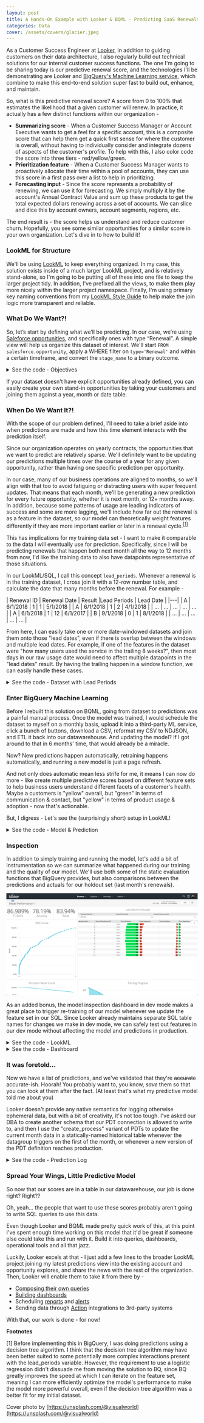 ```yaml
---
layout: post
title: A Hands-On Example with Looker & BQML - Predicting SaaS Renewals
categories: Data
cover: /assets/covers/glacier.jpeg
---
```


As a Customer Success Engineer at [Looker](https://looker.com/), in addition to guiding customers on their data architecture, I also regularly build out technical solutions for our internal customer success functions. The one I'm going to be sharing today is our predictive renewal score, and the technologies I'll be demonstrating are Looker and [BigQuery's Machine Learning service](https://cloud.google.com/bigquery/docs/bigqueryml-intro), which combine to make this end-to-end solution super fast to build out, enhance, and maintain.

So, what is this predictive renewal score? A score from 0 to 100% that estimates the likelihood that a given customer will renew. In practice, it actually has a few distinct functions within our organization - 

 - **Summarizing score** - When a Customer Success Manager or Account Executive wants to get a feel for a specific account, this is a composite score that can help them get a quick first sense for where the customer is overall, without having to individually consider and integrate dozens of aspects of the customer's profile. To help with this, I also color code the score into three tiers - red/yellow/green.
 - **Prioritization feature** - When a Customer Success Manager wants to proactively allocate their time within a pool of accounts, they can use this score in a first pass over a list to help in prioritizing.
 - **Forecasting input** - Since the score represents a probability of renewing, we can use it for forecasting. We simply multiply it by the account's Annual Contract Value and sum up these products to get the total expected dollars renewing across a set of accounts. We can slice and dice this by account owners, account segments, regions, etc.

The end result is - the score helps us understand and reduce customer churn. Hopefully, you see some similar opportunities for a similar score in your own organization. Let's dive in to how to build it!

### LookML for Structure

We'll be using [LookML](https://docs.looker.com/data-modeling/learning-lookml/what-is-lookml) to keep everything organized. In my case, this solution exists inside of a much larger LookML project, and is relatively stand-alone, so I'm going to be putting all of these into one file to keep the larger project tidy. In addition, I've prefixed all the views, to make them play more nicely within the larger project namespace. Finally, I'm using primary key naming conventions from my [LookML Style Guide](https://looker-open-source.github.io/look-at-me-sideways/rules.html) to help make the join logic more transparent and reliable.

### What Do We Want?!

So, let’s start by defining what we’ll be predicting. In our case, we’re using [Saleforce opportunities](https://help.salesforce.com/articleView?id=opportunities.htm&type=5), and specifically ones with type “Renewal”. A simple view will help us organize this dataset of interest. We'll start `FROM salesforce.opportunity`, apply a WHERE filter on `type='Renewal'` and within a certain timeframe, and convert the `stage_name` to a binary outcome. 

<details><summary> See the code - Objectives </summary>

<code style="white-space:pre">view: prs_objectives {
  derived_table: {
    sql:
        SELECT
          opp.id as pk1_opportunity_id,
          ---
          start_date as date,
          opp.account_id as entity_id, --See note #1
          CASE opp.stage_name
              WHEN 'Closed Won' THEN 1
              WHEN 'Closed Lost' THEN 0
              ELSE NULL
              END as result
        FROM `salesforce.opportunity` as opp
        CROSS JOIN UNNEST([ --See note #2
            COALESCE(opp.start_date__c, opp.close_date)
            ]) as start_date 
        WHERE opp.type='Renewal'
          AND start_date >= DATE_ADD(CURRENT_DATE(), INTERVAL 0-(2*365) DAY)
          -- Taking renewals up to two years in the past
          AND DATE_DIFF(start_date, CURRENT_DATE(), MONTH)<>0
          -- ^ Current month neither needs prediction, nor is settled enough to use for training 
    ;;
  }
  dimension: pk1_opportunity_id {hidden:yes}
  dimension: date {hidden:yes}
  dimension: entity_id {hidden:yes}
  dimension: result {hidden:yes description: "The objective of the prediction, either a 0 or 1."}
}
</code>

**Notes for the above query**

    <ol>
    <li>I've chosen to alias the account_id as "entity_id" to describe the abstract function for which we are using the account ID here. Namely, multiple opportunities under an account will care about the history of events for the account/entity as a whole, even if there was another opportunity recently. This abstraction should help apply this pattern to other datasets.</li>
    <li>`CROSS JOIN UNNEST ([expression]) as alias` is a bit confusing to read at first. Technically, it's joining for each row on the left of the join a single-row, single-column "table" defined by the expression. In practice, it's essentially creating an alias or projection which can be reused without writing out the whole expression. (This is similar to a LATERAL JOIN in other dialects)</li>
    </ol>

</details>

If your dataset doesn't have explicit opportunities already defined, you can easily create your own stand-in opportunities by taking your customers and joining them against a year, month or date table.

### When Do We Want It?!

With the scope of our problem defined, I'll need to take a brief aside into when predictions are made and how this time element interacts with the prediction itself.

Since our organization operates on yearly contracts, the opportunities that we want to predict are relatively sparse. We'll definitely want to be updating our predictions multiple times over the course of a year for any given opportunity, rather than having one specific prediction per opportunity.

In our case, many of our business operations are aligned to months, so we'll align with that too to avoid fatiguing or distracting users with super frequent updates. That means that each month, we'll be generating a new prediction for every future opportunity, whether it is next month, or 12+ months away. In addition, because some patterns of usage are leading indicators of success and some are more lagging, we'll include how far out the renewal is as a feature in the dataset, so our model can theoretically weight features differently if they are more important earlier or later in a renewal cycle.<sup><a href="#1">[1]</a></sup>

This has implications for my training data set - I want to make it comparable to the data I will eventually use for prediction.  Specifically, since I will be predicting renewals that happen both next month all the way to 12 months from now, I'd like the training data to also have datapoints representative of those situations.

In our LookML/SQL, I call this concept `lead_periods`. Whenever a renewal is in the training dataset, I cross join it with a 12-row number table, and calculate the date that many months before the renewal. For example -


| Renewal ID | Renewal Date | Result |Lead Periods | Lead Date |
|---|
| A | 6/1/2018 | 1 | 1 | 5/1/2018 |
| A | 6/1/2018 | 1 | 2 | 4/1/2018 |
| ... | ... | ... | ... | ... |
| A | 6/1/2018 | 1 | 12 | 6/1/2017 |
| B | 9/1/2018 | 0 | 1 | 8/1/2018 |
| ... | ... | ... | ... | ... |


From here, I can easily take one or more date-windowed datasets and join them onto those "lead dates", even if there is overlap between the windows and multiple lead dates. For example, if one of the features in the dataset were "how many users used the service in the trailing 8 weeks?", then most days in our raw usage date would need to affect multiple datapoints in the "lead dates" result. By having the trailing happen in a window function, we can easily handle these cases.

<details><summary>See the code - Dataset with Lead Periods </summary>

<code style="white-space:pre">view: prs_dataset {
  derived_table: {
    persist_for: "2 hours"
    sql:
      SELECT
        -- Primary Keys
        objectives.pk1_opportunity_id as pk2_opportunity_id,
        lead_periods.n as pk2_lead_periods,
        ---
            
        -- `subset` will be used later to split this dataset
        CASE
          WHEN DATE_DIFF(CURRENT_DATE(),objectives.date,MONTH)<0
          THEN "prediction"
          WHEN DATE_DIFF(CURRENT_DATE(),objectives.date,MONTH)>1 AND objectives.result IS NOT NULL
          THEN "training"
          WHEN DATE_DIFF(CURRENT_DATE(),objectives.date,MONTH)=1 AND objectives.result IS NOT NULL
          THEN "holdout"
          ELSE "ignore" -- CURRENT MONTH OR PAST NULL RESULT
          END
          AS subset,
        
        CASE WHEN DATE_DIFF(CURRENT_DATE(),objectives.date,MONTH)<0
          THEN NULL
          ELSE objectives.result
          END as result,
        
        -- Any number of additional features
        activity.usage_minutes_w1to4,
        ROUND(activity.usage_minutes_w1to4 / NULLIF(licensing.users,0),2) as minutes_per_user,
        ROUND(activity.minutes_w1to4 / NULLIF(activity.minutes_w25to28,0),2) as minutes_trend,
        --etc...

      -- The first two tables set up the right rows in the result set
      FROM ${prs_objectives.SQL_TABLE_NAME} AS objectives
      INNER JOIN ${prs_numbers_1_to_12.SQL_TABLE_NAME} as lead_periods
        ON CASE
          WHEN objectives.result IS NOT NULL
          THEN TRUE
          ELSE lead_periods.n = LEAST(12, DATE_DIFF(objectives.date,CURRENT_DATE(),MONTH))
          END
          
      -- This maps lead_periods to a specific date for joining further tables 
      LEFT JOIN ${prs_dates.SQL_TABLE_NAME} as prediction_date
        ON prediction_date.pk1_date = CASE
          WHEN objectives.result IS NOT NULL
          THEN DATE_TRUNC(DATE_ADD(
            objectives.date,
            INTERVAL (0 - lead_periods.n) MONTH
            ), MONTH)
          ELSE DATE_TRUNC(CURRENT_DATE(), MONTH)
          END

      -- Continue with any number of 1:1 or m:1 joins
      LEFT JOIN ${prs_activity.SQL_TABLE_NAME} as activity
        ON  activity.pk2_entity_id = objectives.entity_id
        AND activity.pk2_date = prediction_date.pk1_date

      LEFT JOIN ${prs_licensing.SQL_TABLE_NAME} as licensing
        ON  licensing.pk2_entity_id = objectives.entity_id
        AND licensing.pk2_date = prediction_date.pk1_date

      LEFT JOIN ${account.SQL_TABLE_NAME} as account
        ON account.id = objectives.entity_id
    ;;
  }
  dimension: pk2_opportunity_id {hidden:yes}
  dimension: pk2_lead_periods {hidden:yes}
  dimension: subset {}
  dimension: result {}
  extends: [psr_features]
}
</code>
</details>

### Enter BigQuery Machine Learning 

Before I rebuilt this solution on BQML, going from dataset to predictions was a painful manual process. Once the model was trained, I would schedule the dataset to myself on a monthly basis, upload it into a third-party ML service, click a bunch of buttons, download a CSV, reformat my CSV to NDJSON, and ETL it back into our datawarehouse. And updating the model? If I got around to that in 6 months' time, that would already be a miracle.

Now? New predictions happen automatically, retraining happens automatically, and running a new model is just a page refresh.

And not only does automatic mean less strife for me, it means I can now do more - like create multiple predictive scores based on different feature sets to help business users understand different facets of a customer's health. Maybe a customers is "yellow" overall, but "green" in terms of communication & contact, but "yellow" in terms of product usage & adoption - now that's actionable.

But, I digress - Let's see the (surprisingly short) setup in LookML!

<details><summary>See the code - Model & Prediction </summary>

<code style="white-space:pre">view: prs_model {
  derived_table: {
    datagroup_trigger: first_of_the_month
    sql_create:
      CREATE OR REPLACE MODEL ${SQL_TABLE_NAME}
      OPTIONS (
        model_type='logistic_reg',
        input_label_cols=['result'],
        l1_reg=0.025,
        l2_reg=0.025
        )
      AS (
        SELECT * EXCEPT (pk2_opportunity_id)
        FROM ${prs_dataset.SQL_TABLE_NAME}
        WHERE subset = 'training'
      );;
  }
}

view: prs_prediction {
  derived_table: {
    datagroup_trigger: first_of_the_month
    sql:
      SELECT * FROM ML.PREDICT(
        MODEL ${prs_model.SQL_TABLE_NAME},
        ( SELECT * EXCEPT (result)
          FROM ${prs_dataset.SQL_TABLE_NAME}
          WHERE subset = 'prediction'
        )
      );;
  }
  dimension: pk1_opportunity_id {hidden:yes sql:${TABLE}.pk2_opportunity_id;;}
  extends: [prs_features]
  dimension: predicted_result {type: number}
  dimension: renewal_prob {type: number sql:(SELECT prob FROM UNNEST(${TABLE}.predicted_result_probs) WHERE label=1);; value_format_name: percent_2}
}
</code>
</details>


### Inspection

In addition to simply training and running the model, let's add a bit of instrumentation so we can summarize what happened during our training and the quality of our model. We'll use both some of the static evaluation functions that BigQuery provides, but also comparisons between the predictions and actuals for our holdout set (last month's renewals).

![Model performance dashboard](/assets/img/bqml-model-performance-dashboard.png)

As an added bonus, the model inspection dashboard in dev mode makes a great place to trigger re-training of our model whenever we update the feature set in our SQL. Since Looker already maintains separate SQL table names for changes we make in dev mode, we can safely test out features in our dev mode without affecting the model and predictions in production. 

<details><summary>See the code - LookML</summary>

<code style="white-space:pre">explore: prs_holdout {extends: [prs_joins]}
    explore: prs_evaluation {hidden:yes}
    explore: prs_roc {hidden:yes}
    explore: prs_training_info {hidden:yes}

    # Some logic borrowed from https://github.com/llooker/bqml_ga_demo/blob/master/predictions.view.lkml

    view: prs_evaluation {
      derived_table: {
        sql: SELECT * FROM ml.EVALUATE(
          MODEL ${prs_model.SQL_TABLE_NAME},
          TABLE ${prs_holdout.SQL_TABLE_NAME}
        );;
      }
      dimension: recall {type: number value_format_name:percent_2}
      dimension: accuracy {type: number value_format_name:percent_2}
      dimension: f1_score {type: number value_format_name:percent_2}
      dimension: log_loss {type: number}
      dimension: roc_auc {type: number}
    }

    view: prs_roc {
      derived_table: {
        sql: SELECT * FROM ml.ROC_CURVE(
          MODEL ${prs_model.SQL_TABLE_NAME},
          TABLE ${prs_holdout.SQL_TABLE_NAME}
        );;
      }
      dimension: threshold {type: number}
      dimension: recall {type: number value_format_name: percent_1}
      dimension: false_positive_rate {type: number value_format_name: percent_1}
      dimension: true_positives {type: number }
      dimension: false_positives {type: number}
      dimension: true_negatives {type: number}
      dimension: false_negatives {type: number }
      dimension: precision {type:  number value_format_name: percent_1
        sql:  ${true_positives} / NULLIF((${true_positives} + ${false_positives}),0);;
      }
      dimension: threshold_accuracy {type: number value_format_name: percent_1
        sql:  1.0*(${true_positives} + ${true_negatives}) / NULLIF((${true_positives} + ${true_negatives} + ${false_positives} + ${false_negatives}),0);;
      }
      dimension: threshold_f1 {type: number value_format_name: percent_1
        sql: 2.0*${recall}*${precision} / NULLIF((${recall}+${precision}),0);;
      }
      measure: total_false_positives {type: sum sql: ${false_positives} ;;}
      measure: total_true_positives {type: sum sql: ${true_positives} ;;}
    }

    view: prs_training_info {
      derived_table: {
        sql: SELECT * FROM ml.TRAINING_INFO(MODEL ${prs_model.SQL_TABLE_NAME});;
      }
      dimension: training_run {type: number}
      dimension: iteration {type: number}
      dimension: eval_loss {type: number}
      dimension: duration_ms {label:"Duration (ms)" type: number}
      dimension: learning_rate {type: number}
      measure: total_iterations {type: count}
      measure: loss {type: sum value_format_name: decimal_2 sql: ${TABLE}.loss;; }
      measure: total_training_time {type: sum value_format_name: decimal_1
        label:"Total Training Time (sec)"
        sql: ${duration_ms}/1000 ;;
      }
      measure: average_iteration_time {
        type: average
        label:"Average Iteration Time (sec)"
        sql: ${duration_ms}/1000 ;;
        value_format_name: decimal_1
      }
    }
    view: prs_holdout{
      derived_table: {
        datagroup_trigger: first_of_the_month
        sql:
          SELECT * FROM ML.PREDICT(
            MODEL ${prs_model.SQL_TABLE_NAME},
            ( SELECT *
              FROM ${prs_dataset.SQL_TABLE_NAME}
              WHERE subset = 'holdout'
            )
          )
        ;;
      }
      dimension: pk2_opportunity_id {hidden:yes}
      dimension: pk2_date {hidden:yes}
      extends: [prs_features]
      dimension: result {type: number}
      dimension: predicted_result {type: number}
      dimension: renewal_prob {type: number sql:(SELECT prob FROM UNNEST(${TABLE}.predicted_result_probs) WHERE label=1);; value_format_name: percent_2}
      measure: count {type:count drill_fields: [account.name, renewal_prob, predicted_result, result]}
      measure: predicted_renewals {type:sum sql:${predicted_result};;}
      measure: predicted_nonrenewals {type:sum sql:1-${predicted_result};;}
      measure: ev_renewals {type:sum sql:${renewal_prob};; value_format_name:decimal_1}
      measure: actual_renewals {type:sum sql:${result};;}
      measure: actual_nonrenewals {type:sum sql:1-${result};;}
      measure: false_positives {
        type:count
        filters: {field: predicted_result value: "1"}
        filters: {field: result value:"0"}
        drill_fields: [account.name, renewal_prob, predicted_result, result]
        html:
          <div style="float: right;width:{{ percent_fp._value | times:100}}%;text-align:right; background-color:#f47258; border-radius: 3px">
            <span style="margin-left: 4px; font-weight:bold; color:black">{{ value }}</span>
          </div>
        ;;
      }
      measure: true_positives  {
        type:count
        filters: {field: predicted_result value: "1"}
        filters: {field: result value:"1"}
        drill_fields: [account.name, renewal_prob, predicted_result, result]
        html:
          <div style="float: right;width:{{ percent_tp._value | times:100}}%;text-align:right; background-color:#47d154; border-radius: 3px">
            <span style="margin-left: 4px; font-weight:bold; color:black">{{ value }}</span>
          </div>
        ;;
      }
      measure: false_negatives {
        type:count
        filters: {field: predicted_result value: "0"}
        filters: {field: result value:"1"}
        drill_fields: [account.name, renewal_prob, predicted_result, result]
        html:
          <div style="width:{{ percent_fn._value | times:100}}%;text-align:left; background-color:#f47258; border-radius: 3px">
            <span style="margin-left: 4px; font-weight:bold; color:black">{{ value }}</span>
          </div>
        ;;
      }
      measure: true_negatives  {
        type:count
        filters: {field: predicted_result value: "0"}
        filters: {field: result value:"0"}
        drill_fields: [account.name, renewal_prob, predicted_result, result]
        html:
          <div style="width:{{ percent_tn._value | times:100}}%;text-align:left; background-color:#47d154; border-radius: 3px">
            <span style="margin-left: 4px; font-weight:bold; color:black">{{ value }}</span>
          </div>
        ;;
      }
      measure: percent_fp {
        hidden: yes type: number value_format_name: percent_1
        sql: ${false_positives}/${count} ;;
      }
      measure: percent_fn {
        hidden: yes type: number value_format_name: percent_1
        sql: ${false_negatives}/${count} ;;
      }
      measure: percent_tp {
        hidden: yes type: number value_format_name: percent_1
        sql: ${true_positives}/${count} ;;
      }
      measure: percent_tn {
        hidden: yes type: number value_format_name: percent_1
        sql: ${true_negatives}/${count} ;;
      }

    }
</code>

</details>

<details><summary>See the code - Dashboard</summary>

<code style="white-space:pre">- dashboard: model_performance
      title: Model Performance
      layout: newspaper
      elements:
      - title: Training Progress
        name: Training Progress
        model: bq_salesforce
        explore: prs_training_info
        type: looker_area
        fields: [prs_training_info.loss, prs_training_info.iteration]
        sorts: [prs_training_info.iteration]
        limit: 500
        query_timezone: America/New_York
        stacking: ''
        show_value_labels: false
        label_density: 25
        legend_position: center
        x_axis_gridlines: false
        y_axis_gridlines: true
        show_view_names: false
        point_style: circle_outline
        limit_displayed_rows: false
        y_axis_combined: true
        show_y_axis_labels: true
        show_y_axis_ticks: true
        y_axis_tick_density: default
        y_axis_tick_density_custom: 5
        show_x_axis_label: true
        show_x_axis_ticks: true
        x_axis_scale: auto
        y_axis_scale_mode: linear
        x_axis_reversed: false
        y_axis_reversed: false
        show_null_points: true
        interpolation: monotone
        show_totals_labels: false
        show_silhouette: false
        totals_color: "#808080"
        series_types: {}
        listen: {}
        row: 11
        col: 9
        width: 15
        height: 8
      - title: Accuracy
        name: Accuracy
        model: bq_salesforce
        explore: prs_evaluation
        type: single_value
        fields: [prs_evaluation.accuracy]
        sorts: [prs_evaluation.accuracy]
        limit: 500
        query_timezone: America/New_York
        custom_color_enabled: false
        custom_color: forestgreen
        show_single_value_title: true
        show_comparison: false
        comparison_type: value
        comparison_reverse_colors: false
        show_comparison_label: true
        listen: {}
        row: 0
        col: 3
        width: 3
        height: 2
      - title: Recall
        name: Recall
        model: bq_salesforce
        explore: prs_evaluation
        type: single_value
        fields: [prs_evaluation.recall]
        sorts: [prs_evaluation.recall]
        limit: 500
        query_timezone: America/New_York
        custom_color_enabled: false
        custom_color: forestgreen
        show_single_value_title: true
        show_comparison: false
        comparison_type: value
        comparison_reverse_colors: false
        show_comparison_label: true
        listen: {}
        row: 0
        col: 6
        width: 3
        height: 2
      - title: F1 Score
        name: F1 Score
        model: bq_salesforce
        explore: prs_evaluation
        type: single_value
        fields: [prs_evaluation.f1_score]
        sorts: [prs_evaluation.f1_score]
        limit: 500
        query_timezone: America/New_York
        custom_color_enabled: false
        custom_color: forestgreen
        show_single_value_title: true
        show_comparison: false
        comparison_type: value
        comparison_reverse_colors: false
        show_comparison_label: true
        listen: {}
        row: 0
        col: 0
        width: 3
        height: 2
      - title: ROC Curve
        name: ROC Curve
        model: bq_salesforce
        explore: prs_roc
        type: looker_scatter
        fields: [prs_roc.recall, prs_roc.false_positive_rate]
        limit: 500
        column_limit: 50
        stacking: ''
        show_value_labels: false
        label_density: 25
        legend_position: center
        hide_legend: true
        x_axis_gridlines: true
        y_axis_gridlines: true
        show_view_names: false
        point_style: circle
        series_colors:
          _: "#d5d7db"
        series_types: {}
        series_point_styles:
          prs_roc.recall: diamond
        limit_displayed_rows: false
        y_axes: [{label: '', orientation: left, series: [{id: prs_roc.total_true_positives,
                name: Total True Positives, axisId: prs_roc.total_true_positives,
                __FILE: bq_salesforce/oo.prs.dashboard.lookml, __LINE_NUM: 318},
              {id: _, name: "-", axisId: _, __FILE: bq_salesforce/oo.prs.dashboard.lookml,
                __LINE_NUM: 321}], showLabels: false, showValues: true, unpinAxis: false,
            tickDensity: default, tickDensityCustom: 5, type: linear, __FILE: bq_salesforce/oo.prs.dashboard.lookml,
            __LINE_NUM: 315}]
        y_axis_combined: true
        show_y_axis_labels: true
        show_y_axis_ticks: true
        y_axis_tick_density: default
        y_axis_tick_density_custom: 5
        show_x_axis_label: false
        show_x_axis_ticks: true
        x_axis_scale: linear
        y_axis_scale_mode: linear
        x_axis_reversed: false
        y_axis_reversed: false
        plot_size_by_field: false
        reference_lines: []
        trend_lines: []
        show_null_points: true
        interpolation: monotone
        ordering: none
        show_null_labels: false
        show_totals_labels: false
        show_silhouette: false
        totals_color: "#808080"
        hidden_fields: []
        listen: {}
        row: 2
        col: 0
        width: 9
        height: 9
      - title: Precision-Recall Curve
        name: Precision-Recall Curve
        model: bq_salesforce
        explore: prs_roc
        type: looker_line
        fields: [prs_roc.precision, prs_roc.recall]
        sorts: [prs_roc.precision]
        limit: 500
        query_timezone: America/New_York
        stacking: ''
        show_value_labels: false
        label_density: 25
        legend_position: center
        x_axis_gridlines: false
        y_axis_gridlines: true
        show_view_names: false
        point_style: none
        limit_displayed_rows: false
        y_axis_combined: true
        show_y_axis_labels: true
        show_y_axis_ticks: true
        y_axis_tick_density: default
        y_axis_tick_density_custom: 5
        show_x_axis_label: true
        show_x_axis_ticks: true
        x_axis_scale: auto
        y_axis_scale_mode: linear
        x_axis_reversed: false
        y_axis_reversed: false
        show_null_points: true
        interpolation: monotone
        series_types: {}
        y_axes: [{label: '', orientation: left, series: [{id: prs_roc.precision,
                name: Precision, axisId: prs_roc.precision, __FILE: bq_salesforce/oo.prs.dashboard.lookml,
                __LINE_NUM: 462}], showLabels: true, showValues: true, unpinAxis: false,
            tickDensity: default, tickDensityCustom: 5, type: linear, __FILE: bq_salesforce/oo.prs.dashboard.lookml,
            __LINE_NUM: 459}]
        x_axis_datetime_label: ''
        hide_legend: false
        listen: {}
        row: 11
        col: 0
        width: 9
        height: 8
      - title: vs Simulated Historical Predictions
        name: vs Simulated Historical Predictions
        model: bq_salesforce
        explore: prs_holdout
        type: table
        fields: [prs_holdout.lead_periods, prs_holdout.ev_renewals, prs_holdout.true_positives,
          prs_holdout.false_negatives, prs_holdout.false_positives, prs_holdout.true_negatives]
        sorts: [prs_holdout.lead_periods]
        limit: 500
        query_timezone: America/Los_Angeles
        show_view_names: false
        show_row_numbers: false
        truncate_column_names: false
        subtotals_at_bottom: false
        hide_totals: false
        hide_row_totals: false
        series_labels:
          prs_holdout.lead_periods: Months Prior
          prs_holdout.ev_renewals: Sum of Prediction EV
        table_theme: gray
        limit_displayed_rows: false
        enable_conditional_formatting: false
        conditional_formatting_include_totals: false
        conditional_formatting_include_nulls: false
        series_types: {}
        title_hidden: true
        listen: {}
        row: 2
        col: 9
        width: 15
        height: 9
      - title: Last Month's Actuals
        name: Last Month's Actuals
        model: bq_salesforce
        explore: prs_holdout
        type: table
        fields: [prs_holdout.actual_renewals, opportunity.opportunity_close_month,
          prs_holdout.actual_nonrenewals]
        fill_fields: [opportunity.opportunity_close_month]
        filters:
          prs_holdout.lead_periods: '1'
          opportunity.opportunity_close_month: 1 months ago for 1 months
        sorts: [opportunity.opportunity_close_month]
        limit: 500
        column_limit: 50
        show_view_names: false
        show_row_numbers: true
        truncate_column_names: false
        subtotals_at_bottom: false
        hide_totals: false
        hide_row_totals: false
        series_labels:
          opportunity.opportunity_close_month: Renewal Month
        table_theme: gray
        limit_displayed_rows: false
        enable_conditional_formatting: false
        conditional_formatting_include_totals: false
        conditional_formatting_include_nulls: false
        series_types: {}
        listen: {}
        row: 0
        col: 9
        width: 15
        height: 2
</code>

</details>

### It was foretold...

Now we have a list of predictions, and we've validated that they're <s>accurate</s> accurate-ish. Hoorah! You probably want to, you know, <i>save</i> them so that you can look at them after the fact. (At least that's what my predictive model told me about you)

Looker doesn't provide any native semantics for logging otherwise ephemeral data, but with a bit of creativity, it's not too tough. I've asked our DBA to create another schema that our PDT connection is allowed to write to, and then I use the "create_process" variant of PDTs to update the current month data in a statically-named historical table whenever the datagroup triggers on the first of the month, or whenever a new version of the PDT definition reaches production.

<details><summary>See the code - Prediction Log</summary>

<code style="white-space:pre">view: prs_prediction_log {
  derived_table: {
    datagroup_trigger: first_of_the_month
    create_process: {
      sql_step: CREATE TABLE IF NOT EXISTS misc.prs_prediction_log_prod (
        pk2_prediction_date DATE,
        pk2_opportunity_id STRING,
        ---
        renewal_prob FLOAT64
      )
      ;;
      sql_step: CREATE OR REPLACE TABLE ${SQL_TABLE_NAME} AS SELECT
          COALESCE(orig.pk2_prediction_date, incr.pk2_prediction_date) as pk2_prediction_date,
          COALESCE(orig.pk2_opportunity_id,  incr.pk2_opportunity_id ) as pk2_opportunity_id,
          ---
          COALESCE(incr.renewal_prob, orig.renewal_prob) as renewal_prob
        FROM misc.prs_prediction_log_prod AS orig
        FULL OUTER JOIN (
          SELECT
            DATE_TRUNC(CURRENT_DATE('America/Los_Angeles'), MONTH) as pk2_prediction_date,
            pk2_opportunity_id,
            ---
            (SELECT prob FROM UNNEST(predicted_result_probs) WHERE label=1) as renewal_prob
          FROM ${prs_prediction.SQL_TABLE_NAME}
          ) AS incr
          ON  incr.pk2_prediction_date = orig.pk2_prediction_date
          AND incr.pk2_opportunity_id  = orig.pk2_opportunity_id
      ;;
      sql_step:
        -- if prod CREATE OR REPLACE TABLE misc.prs_prediction_log_prod AS
        SELECT * FROM ${SQL_TABLE_NAME}
      ;;
    }
  }
  dimension: pk2_prediction_date {hidden: yes}
  dimension: pk2_opportunity_id {hidden: yes}
  dimension: prediction_date {type:date datatype: date sql:${TABLE}.pk2_prediction_date;;}
  dimension: renewal_prob {}
}
</code>
</details>

### Spread Your Wings, Little Predictive Model

So now that our scores are in a table in our datawarehouse, our job is done right? Right??

Oh, yeah... the people that want to use these scores probably aren't going to write SQL queries to use this data.

Even though Looker and BQML made pretty quick work of this, at this point I've spent enough time working on this model that it'd be great if someone else could take this and run with it. Build it into queries, dashboards, operational tools and all that jazz.

Luckily, Looker excels at that - I just add a few lines to the broader LookML project joining my latest predictions view into the existing account and opportunity explores, and share the news with the rest of the organization. Then, Looker will enable them to take it from there by -

 - [Composing their own queries](https://docs.looker.com/exploring-data/exploring-data)
 - [Building dashboards](https://info.looker.com/youtube-learning-looker-tutorials-and-product-features/look-learn-creating-dashboards-part-1-creating-a-blank-dashboard-and-adding-tiles)
 - Scheduling [reports](https://docs.looker.com/sharing-and-publishing/scheduling-and-sharing/scheduling) and [alerts](https://info.looker.com/youtube-learning-looker-tutorials-and-product-features/look-learn-setting-up-alerts)
 - Sending data through [Action](https://docs.looker.com/admin-options/platform/actions#list_of_integrated_services) integrations to 3rd-party systems

With that, our work is done - for now! 

**Footnotes**

<a name="1">[1]</a> Before implementing this in BigQuery, I was doing predictions using a decision tree algorithm. I think that the decision tree algorithm may have been better suited to some potentially more complex interactions present with the lead_periods variable. However, the requirement to use a logistic regression didn't dissuade me from moving the solution to BQ, since BQ greatly improves the speed at which I can iterate on the feature set, meaning I can more efficiently optimize the model's performance to make the model more powerful overall, even if the decision tree algorithm was a better fit for my initial dataset.

Cover photo by [https://unsplash.com/@visualworld](https://unsplash.com/@visualworld)